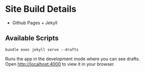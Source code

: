 # Site Build Details

- Github Pages + Jekyll

## Available Scripts

`bundle exec jekyll serve --drafts`

Runs the app in the development mode where you can see drafts.\
Open [http://localhost:4000](http://localhost:4000) to view it in your browser.